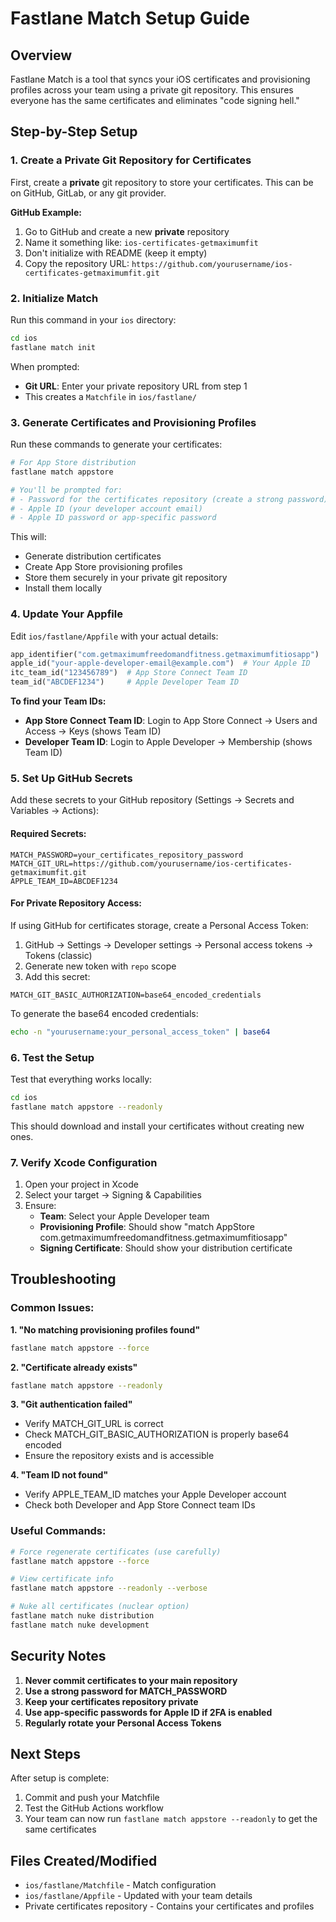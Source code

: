 # Fastlane Match Setup Guide

## Overview
Fastlane Match is a tool that syncs your iOS certificates and provisioning profiles across your team using a private git repository. This ensures everyone has the same certificates and eliminates "code signing hell."

## Step-by-Step Setup

### 1. Create a Private Git Repository for Certificates

First, create a **private** git repository to store your certificates. This can be on GitHub, GitLab, or any git provider.

**GitHub Example:**
1. Go to GitHub and create a new **private** repository
2. Name it something like: `ios-certificates-getmaximumfit`
3. Don't initialize with README (keep it empty)
4. Copy the repository URL: `https://github.com/yourusername/ios-certificates-getmaximumfit.git`

### 2. Initialize Match

Run this command in your `ios` directory:

```bash
cd ios
fastlane match init
```

When prompted:
- **Git URL**: Enter your private repository URL from step 1
- This creates a `Matchfile` in `ios/fastlane/`

### 3. Generate Certificates and Provisioning Profiles

Run these commands to generate your certificates:

```bash
# For App Store distribution
fastlane match appstore

# You'll be prompted for:
# - Password for the certificates repository (create a strong password)
# - Apple ID (your developer account email)
# - Apple ID password or app-specific password
```

This will:
- Generate distribution certificates
- Create App Store provisioning profiles
- Store them securely in your private git repository
- Install them locally

### 4. Update Your Appfile

Edit `ios/fastlane/Appfile` with your actual details:

```ruby
app_identifier("com.getmaximumfreedomandfitness.getmaximumfitiosapp")
apple_id("your-apple-developer-email@example.com")  # Your Apple ID
itc_team_id("123456789")  # App Store Connect Team ID
team_id("ABCDEF1234")     # Apple Developer Team ID
```

**To find your Team IDs:**
- **App Store Connect Team ID**: Login to App Store Connect → Users and Access → Keys (shows Team ID)
- **Developer Team ID**: Login to Apple Developer → Membership (shows Team ID)

### 5. Set Up GitHub Secrets

Add these secrets to your GitHub repository (Settings → Secrets and Variables → Actions):

#### Required Secrets:
```
MATCH_PASSWORD=your_certificates_repository_password
MATCH_GIT_URL=https://github.com/yourusername/ios-certificates-getmaximumfit.git
APPLE_TEAM_ID=ABCDEF1234
```

#### For Private Repository Access:
If using GitHub for certificates storage, create a Personal Access Token:

1. GitHub → Settings → Developer settings → Personal access tokens → Tokens (classic)
2. Generate new token with `repo` scope
3. Add this secret:
```
MATCH_GIT_BASIC_AUTHORIZATION=base64_encoded_credentials
```

To generate the base64 encoded credentials:
```bash
echo -n "yourusername:your_personal_access_token" | base64
```

### 6. Test the Setup

Test that everything works locally:

```bash
cd ios
fastlane match appstore --readonly
```

This should download and install your certificates without creating new ones.

### 7. Verify Xcode Configuration

1. Open your project in Xcode
2. Select your target → Signing & Capabilities
3. Ensure:
   - **Team**: Select your Apple Developer team
   - **Provisioning Profile**: Should show "match AppStore com.getmaximumfreedomandfitness.getmaximumfitiosapp"
   - **Signing Certificate**: Should show your distribution certificate

## Troubleshooting

### Common Issues:

**1. "No matching provisioning profiles found"**
```bash
fastlane match appstore --force
```

**2. "Certificate already exists"**
```bash
fastlane match appstore --readonly
```

**3. "Git authentication failed"**
- Verify MATCH_GIT_URL is correct
- Check MATCH_GIT_BASIC_AUTHORIZATION is properly base64 encoded
- Ensure the repository exists and is accessible

**4. "Team ID not found"**
- Verify APPLE_TEAM_ID matches your Apple Developer account
- Check both Developer and App Store Connect team IDs

### Useful Commands:

```bash
# Force regenerate certificates (use carefully)
fastlane match appstore --force

# View certificate info
fastlane match appstore --readonly --verbose

# Nuke all certificates (nuclear option)
fastlane match nuke distribution
fastlane match nuke development
```

## Security Notes

1. **Never commit certificates to your main repository**
2. **Use a strong password for MATCH_PASSWORD**
3. **Keep your certificates repository private**
4. **Use app-specific passwords for Apple ID if 2FA is enabled**
5. **Regularly rotate your Personal Access Tokens**

## Next Steps

After setup is complete:
1. Commit and push your Matchfile
2. Test the GitHub Actions workflow
3. Your team can now run `fastlane match appstore --readonly` to get the same certificates

## Files Created/Modified

- `ios/fastlane/Matchfile` - Match configuration
- `ios/fastlane/Appfile` - Updated with your team details
- Private certificates repository - Contains your certificates and profiles
